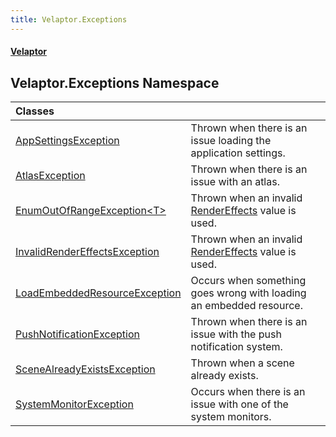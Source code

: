 ```yaml
---
title: Velaptor.Exceptions
---
```


#### [Velaptor](Namespaces.md 'Velaptor Namespaces')

## Velaptor.Exceptions Namespace

| Classes | |
| :--- | :--- |
| [AppSettingsException](Velaptor.Exceptions.AppSettingsException.md 'Velaptor.Exceptions.AppSettingsException') | Thrown when there is an issue loading the application settings. |
| [AtlasException](Velaptor.Exceptions.AtlasException.md 'Velaptor.Exceptions.AtlasException') | Thrown when there is an issue with an atlas. |
| [EnumOutOfRangeException&lt;T&gt;](Velaptor.Exceptions.EnumOutOfRangeException_T_.md 'Velaptor.Exceptions.EnumOutOfRangeException<T>') | Thrown when an invalid [RenderEffects](Velaptor.Graphics.RenderEffects.md 'Velaptor.Graphics.RenderEffects') value is used. |
| [InvalidRenderEffectsException](Velaptor.Exceptions.InvalidRenderEffectsException.md 'Velaptor.Exceptions.InvalidRenderEffectsException') | Thrown when an invalid [RenderEffects](Velaptor.Graphics.RenderEffects.md 'Velaptor.Graphics.RenderEffects') value is used. |
| [LoadEmbeddedResourceException](Velaptor.Exceptions.LoadEmbeddedResourceException.md 'Velaptor.Exceptions.LoadEmbeddedResourceException') | Occurs when something goes wrong with loading an embedded resource. |
| [PushNotificationException](Velaptor.Exceptions.PushNotificationException.md 'Velaptor.Exceptions.PushNotificationException') | Thrown when there is an issue with the push notification system. |
| [SceneAlreadyExistsException](Velaptor.Exceptions.SceneAlreadyExistsException.md 'Velaptor.Exceptions.SceneAlreadyExistsException') | Thrown when a scene already exists. |
| [SystemMonitorException](Velaptor.Exceptions.SystemMonitorException.md 'Velaptor.Exceptions.SystemMonitorException') | Occurs when there is an issue with one of the system monitors. |
